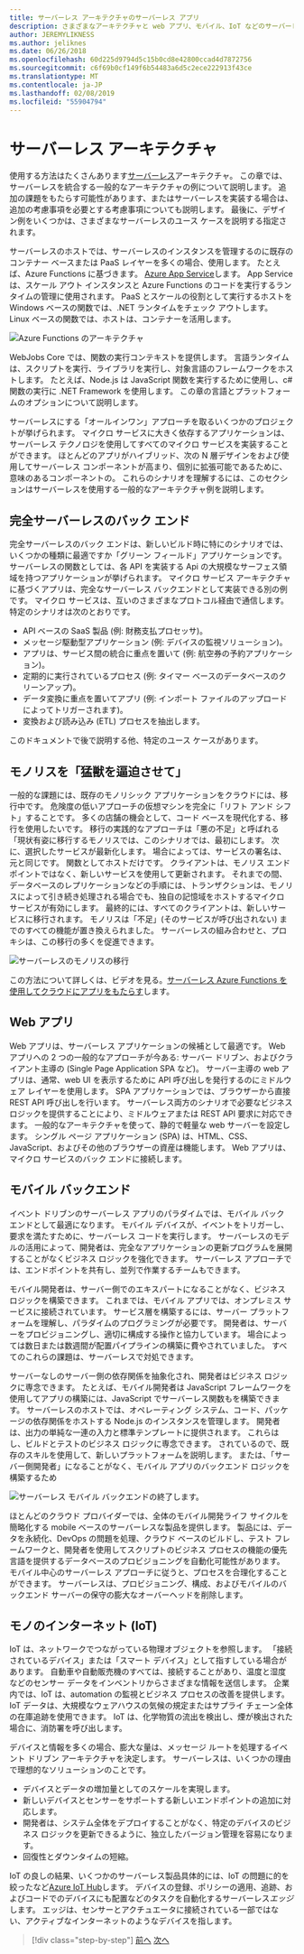 ```yaml
---
title: サーバーレス アーキテクチャのサーバーレス アプリ
description: さまざまなアーキテクチャと web アプリ、モバイル、IoT などのサーバーレス アーキテクチャでサポートされているアプリの探索。
author: JEREMYLIKNESS
ms.author: jeliknes
ms.date: 06/26/2018
ms.openlocfilehash: 60d225d9794d5c15b0cd8e42800ccad4d7872756
ms.sourcegitcommit: c6f69b0cf149f6b54483a6d5c2ece222913f43ce
ms.translationtype: MT
ms.contentlocale: ja-JP
ms.lasthandoff: 02/08/2019
ms.locfileid: "55904794"
---
```

# <a name="serverless-architecture"></a>サーバーレス アーキテクチャ

使用する方法はたくさんあります[サーバーレス](http://azure.com/serverless)アーキテクチャ。 この章では、サーバーレスを統合する一般的なアーキテクチャの例について説明します。 追加の課題をもたらす可能性があります、またはサーバーレスを実装する場合は、追加の考慮事項を必要とする考慮事項についても説明します。 最後に、デザイン例をいくつかは、さまざまなサーバーレスのユース ケースを説明する指定されます。

サーバーレスのホストでは、サーバーレスのインスタンスを管理するのに既存のコンテナー ベースまたは PaaS レイヤーを多くの場合、使用します。 たとえば、Azure Functions に基づきます。 [Azure App Service](https://docs.microsoft.com/azure/app-service/)します。 App Service は、スケール アウト インスタンスと Azure Functions のコードを実行するランタイムの管理に使用されます。 PaaS とスケールの役割として実行するホストを Windows ベースの関数では、.NET ランタイムをチェック アウトします。 Linux ベースの関数では、ホストは、コンテナーを活用します。

![Azure Functions のアーキテクチャ](./media/azure-functions-architecture.png)

WebJobs Core では、関数の実行コンテキストを提供します。 言語ランタイムは、スクリプトを実行、ライブラリを実行し、対象言語のフレームワークをホストします。 たとえば、Node.js は JavaScript 関数を実行するために使用し、c# 関数の実行に .NET Framework を使用します。 この章の言語とプラットフォームのオプションについて説明します。

サーバーレスにする「オールインワン」アプローチを取るいくつかのプロジェクトが挙げられます。 マイクロ サービスに大きく依存するアプリケーションは、サーバーレス テクノロジを使用してすべてのマイクロ サービスを実装することができます。 ほとんどのアプリがハイブリッド、次の N 層デザインをおよび使用してサーバーレス コンポーネントが高まり、個別に拡張可能であるために、意味のあるコンポーネントの。 これらのシナリオを理解するには、このセクションはサーバーレスを使用する一般的なアーキテクチャ例を説明します。

## <a name="full-serverless-back-end"></a>完全サーバーレスのバック エンド

完全サーバーレスのバック エンドは、新しいビルド時に特にのシナリオでは、いくつかの種類に最適ですか「グリーン フィールド」アプリケーションです。 サーバーレスの関数としては、各 API を実装する Api の大規模なサーフェス領域を持つアプリケーションが挙げられます。 マイクロ サービス アーキテクチャに基づくアプリは、完全なサーバーレス バックエンドとして実装できる別の例です。 マイクロ サービスは、互いのさまざまなプロトコル経由で通信します。 特定のシナリオは次のとおりです。

* API ベースの SaaS 製品 (例: 財務支払プロセッサ)。
* メッセージ駆動型アプリケーション (例: デバイスの監視ソリューション)。
* アプリは、サービス間の統合に重点を置いて (例: 航空券の予約アプリケーション)。
* 定期的に実行されているプロセス (例: タイマー ベースのデータベースのクリーンアップ)。
* データ変換に重点を置いてアプリ (例: インポート ファイルのアップロードによってトリガーされます)。
* 変換および読み込み (ETL) プロセスを抽出します。

このドキュメントで後で説明する他、特定のユース ケースがあります。

## <a name="monoliths-and-starving-the-beast"></a>モノリスを「猛獣を逼迫させて」

一般的な課題には、既存のモノリシック アプリケーションをクラウドには、移行中です。 危険度の低いアプローチの仮想マシンを完全に「リフト アンド シフト」することです。 多くの店舗の機会として、コード ベースを現代化する、移行を使用したいです。 移行の実践的なアプローチは「悪の不足」と呼ばれる 「現状有姿に移行するモノリスでは、このシナリオでは、最初にします。 次に、選択したサービスが最新化します。 場合によっては、サービスの署名は、元と同じです。 関数としてホストだけです。 クライアントは、モノリス エンドポイントではなく、新しいサービスを使用して更新されます。 それまでの間、データベースのレプリケーションなどの手順には、トランザクションは、モノリスによって引き続き処理される場合でも、独自の記憶域をホストするマイクロ サービスが有効にします。 最終的には、すべてのクライアントは、新しいサービスに移行されます。 モノリスは「不足」(そのサービスが呼び出されない) までのすべての機能が置き換えられました。 サーバーレスの組み合わせと、プロキシは、この移行の多くを促進できます。

![サーバーレスのモノリスの移行](./media/serverless-monolith-migration.png)

この方法について詳しくは、ビデオを見る。[サーバーレス Azure Functions を使用してクラウドにアプリをもたらす](https://channel9.msdn.com/Events/Connect/2017/E102)します。

## <a name="web-apps"></a>Web アプリ

Web アプリは、サーバーレス アプリケーションの候補として最適です。 Web アプリへの 2 つの一般的なアプローチが今ある: サーバー ドリブン、およびクライアント主導の (Single Page Application SPA など)。 サーバー主導の web アプリは、通常、web UI を表示するために API 呼び出しを発行するのにミドルウェア レイヤーを使用します。 SPA アプリケーションでは、ブラウザーから直接 REST API 呼び出しを行います。 サーバーレス両方のシナリオで必要なビジネス ロジックを提供することにより、ミドルウェアまたは REST API 要求に対応できます。 一般的なアーキテクチャを使って、静的で軽量な web サーバーを設定します。 シングル ページ アプリケーション (SPA) は、HTML、CSS、JavaScript、およびその他のブラウザーの資産は機能します。 Web アプリは、マイクロ サービスのバック エンドに接続します。

## <a name="mobile-back-ends"></a>モバイル バックエンド

イベント ドリブンのサーバーレス アプリのパラダイムでは、モバイル バック エンドとして最適になります。 モバイル デバイスが、イベントをトリガーし、要求を満たすために、サーバーレス コードを実行します。 サーバーレスのモデルの活用によって、開発者は、完全なアプリケーションの更新プログラムを展開することがなくビジネス ロジックを強化できます。 サーバーレス アプローチでは、エンドポイントを共有し、並列で作業するチームもできます。

モバイル開発者は、サーバー側でのエキスパートになることがなく、ビジネス ロジックを構築できます。 これまでは、モバイル アプリでは、オンプレミス サービスに接続されています。 サービス層を構築するには、サーバー プラットフォームを理解し、パラダイムのプログラミングが必要です。 開発者は、サーバーをプロビジョニングし、適切に構成する操作と協力しています。 場合によっては数日または数週間が配置パイプラインの構築に費やされていました。 すべてのこれらの課題は、サーバーレスで対処できます。

サーバーなしのサーバー側の依存関係を抽象化され、開発者はビジネス ロジックに専念できます。 たとえば、モバイル開発者は JavaScript フレームワークを使用してアプリの構築には、JavaScript でサーバーレス関数もを構築できます。 サーバーレスのホストでは、オペレーティング システム、コード、パッケージの依存関係をホストする Node.js のインスタンスを管理します。 開発者は、出力の単純な一連の入力と標準テンプレートに提供されます。 これらはし、ビルドとテストのビジネス ロジックに専念できます。 されているので、既存のスキルを使用して、新しいプラットフォームを説明します。 または、「サーバー側開発者」になることがなく、モバイル アプリのバックエンド ロジックを構築するため

![サーバーレス モバイル バックエンドの終了します。](./media/serverless-mobile-backend.png)

ほとんどのクラウド プロバイダーでは、全体のモバイル開発ライフ サイクルを簡略化する mobile ベースのサーバーレスな製品を提供します。 製品には、データを永続化、DevOps の問題を処理、クラウド ベースのビルドし、テスト フレームワークと、開発者を使用してスクリプトのビジネス プロセスの機能の優先言語を提供するデータベースのプロビジョニングを自動化可能性があります。 モバイル中心のサーバーレス アプローチに従うと、プロセスを合理化することができます。 サーバーレスは、プロビジョニング、構成、およびモバイルのバックエンド サーバーの保守の膨大なオーバーヘッドを削除します。

## <a name="internet-of-things-iot"></a>モノのインターネット (IoT)

IoT は、ネットワークでつながっている物理オブジェクトを参照します。 「接続されているデバイス」または「スマート デバイス」として指すしている場合があります。 自動車や自動販売機のすべては、接続することがあり、温度と湿度などのセンサー データをインベントリからさまざまな情報を送信します。 企業内では、IoT は、automation の監視とビジネス プロセスの改善を提供します。 IoT データは、大規模なウェアハウスの気候の規定またはサプライ チェーン全体の在庫追跡を使用できます。 IoT は、化学物質の流出を検出し、煙が検出された場合に、消防署を呼び出します。

デバイスと情報を多くの場合、膨大な量は、メッセージ ルートを処理するイベント ドリブン アーキテクチャを決定します。 サーバーレスは、いくつかの理由で理想的なソリューションのことです。

* デバイスとデータの増加量としてのスケールを実現します。
* 新しいデバイスとセンサーをサポートする新しいエンドポイントの追加に対応します。
* 開発者は、システム全体をデプロイすることがなく、特定のデバイスのビジネス ロジックを更新できるように、独立したバージョン管理を容易になります。
* 回復性とダウンタイムの短縮。

IoT の良しの結果、いくつかのサーバーレス製品具体的には、IoT の問題に的を絞ったなど[Azure IoT Hub](https://docs.microsoft.com/azure/iot-hub)します。 デバイスの登録、ポリシーの適用、追跡、およびコードでのデバイスにも配置などのタスクを自動化するサーバーレス*エッジ*します。 エッジは、センサーとアクチュエータに接続されている一部ではない、アクティブなインターネットのようなデバイスを指します。

>[!div class="step-by-step"]
>[前へ](architecture-approaches.md)
>[次へ](serverless-architecture-considerations.md)
